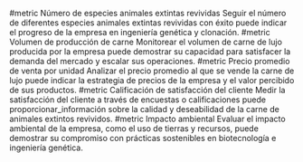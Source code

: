   #metric Número de especies animales extintas revividas
	Seguir el número de diferentes especies animales extintas revividas con éxito puede indicar el progreso de la empresa en ingeniería genética y clonación.
#metric Volumen de producción de carne
	Monitorear el volumen de carne de lujo producida por la empresa puede demostrar su capacidad para satisfacer la demanda del mercado y escalar sus operaciones.
#metric Precio promedio de venta por unidad
	Analizar el precio promedio al que se vende la carne de lujo puede indicar la estrategia de precios de la empresa y el valor percibido de sus productos.
#metric Calificación de satisfacción del cliente
	Medir la satisfacción del cliente a través de encuestas o calificaciones puede proporcionar_información sobre la calidad y deseabilidad de la carne de animales extintos revividos.
#metric Impacto ambiental
	Evaluar el impacto ambiental de la empresa, como el uso de tierras y recursos, puede demostrar su compromiso con prácticas sostenibles en biotecnología e ingeniería genética.

